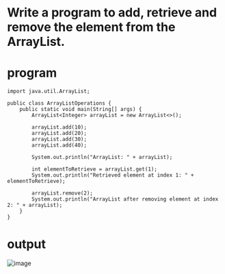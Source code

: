 # Write a program to add, retrieve and remove the element from the ArrayList.
# program
```
import java.util.ArrayList;

public class ArrayListOperations {
    public static void main(String[] args) {
        ArrayList<Integer> arrayList = new ArrayList<>();

        arrayList.add(10);
        arrayList.add(20);
        arrayList.add(30);
        arrayList.add(40);

        System.out.println("ArrayList: " + arrayList);

        int elementToRetrieve = arrayList.get(1);
        System.out.println("Retrieved element at index 1: " + elementToRetrieve);

        arrayList.remove(2);
        System.out.println("ArrayList after removing element at index 2: " + arrayList);
    }
}
```
# output
![image](https://github.com/Rohith-AIDS/add_retrive_ARRAY/assets/94980736/3a3bf479-1326-4eaa-893e-a24dbac8b9ac)
